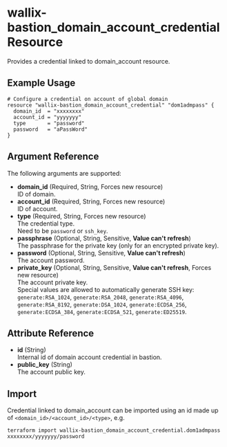 # wallix-bastion_domain_account_credential Resource

Provides a credential linked to domain_account resource.

## Example Usage

```hcl
# Configure a credential on account of global domain
resource "wallix-bastion_domain_account_credential" "dom1admpass" {
  domain_id  = "xxxxxxxx"
  account_id = "yyyyyyy"
  type       = "password"
  password   = "aPassWord"
}
```

## Argument Reference

The following arguments are supported:

- **domain_id** (Required, String, Forces new resource)  
  ID of domain.
- **account_id** (Required, String, Forces new resource)  
  ID of account.
- **type** (Required, String, Forces new resource)  
  The credential type.  
  Need to be `password` or `ssh_key`.
- **passphrase** (Optional, String, Sensitive, **Value can't refresh**)  
  The passphrase for the private key (only for an encrypted private key).
- **password** (Optional, String, Sensitive, **Value can't refresh**)  
  The account password.
- **private_key** (Optional, String, Sensitive, **Value can't refresh**, Forces new resource)  
  The account private key.  
  Special values are allowed to automatically generate SSH key:
  `generate:RSA_1024`, `generate:RSA_2048`, `generate:RSA_4096`, `generate:RSA_8192`,
  `generate:DSA_1024`, `generate:ECDSA_256`, `generate:ECDSA_384`, `generate:ECDSA_521`, `generate:ED25519`.

## Attribute Reference

- **id** (String)  
  Internal id of domain account credential in bastion.
- **public_key** (String)  
  The account public key.

## Import

Credential linked to domain_account can be imported using an id made up
of `<domain_id>/<account_id>/<type>`, e.g.

```shell
terraform import wallix-bastion_domain_account_credential.dom1admpass xxxxxxxx/yyyyyyy/password
```
